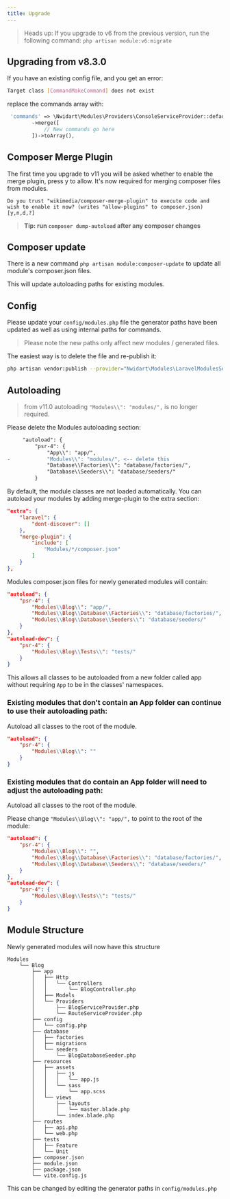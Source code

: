 ```yaml
---
title: Upgrade
---
```


> Heads up:
    If you upgrade to v6 from the previous version, run the following command: `php artisan module:v6:migrate`

## Upgrading from v8.3.0

If you have an existing config file, and you get an error:
```bash
Target class [CommandMakeCommand] does not exist
```

replace the commands array with:

```php
 'commands' => \Nwidart\Modules\Providers\ConsoleServiceProvider::defaultCommands()
        ->merge([
            // New commands go here
        ])->toArray(),
```

## Composer Merge Plugin

The first time you upgrade to v11 you will be asked whether to enable the merge plugin, press y to allow. It's now required for merging composer files from modules.

```
Do you trust "wikimedia/composer-merge-plugin" to execute code and wish to enable it now? (writes "allow-plugins" to composer.json) [y,n,d,?] 
```

> **Tip: run `composer dump-autoload` after any composer changes**

## Composer update

There is a new command `php artisan module:composer-update` to update all module's composer.json files.

This will update autoloading paths for existing modules.

## Config

Please update your `config/modules.php` file the generator paths have been updated as well as using internal paths for commands.

> Please note the new paths only affect new modules / generated files.

The easiest way is to delete the file and re-publish it:

```bash
php artisan vendor:publish --provider="Nwidart\Modules\LaravelModulesServiceProvider" --tag="config"
```

## Autoloading

> from v11.0 autoloading `"Modules\\": "modules/",` is no longer required.

Please delete the Modules autoloading section:

```diff
     "autoload": {
         "psr-4": {
             "App\\": "app/",
-            "Modules\\": "modules/", <-- delete this
             "Database\\Factories\\": "database/factories/",
             "Database\\Seeders\\": "database/seeders/"
         }
```

By default, the module classes are not loaded automatically. You can autoload your modules by adding merge-plugin to the extra section:

```json
"extra": {
    "laravel": {
        "dont-discover": []
    },
    "merge-plugin": {
        "include": [
            "Modules/*/composer.json"
        ]
    }
},
```

Modules composer.json files for newly generated modules will contain:

```json
"autoload": {
    "psr-4": {
        "Modules\\Blog\\": "app/",
        "Modules\\Blog\\Database\\Factories\\": "database/factories/",
        "Modules\\Blog\\Database\\Seeders\\": "database/seeders/"
    }
},
"autoload-dev": {
    "psr-4": {
        "Modules\\Blog\\Tests\\": "tests/"
    }
}
```

This allows all classes to be autoloaded from a new folder called app without requiring `App` to be in the classes' namespaces.

### Existing modules that don't contain an App folder can continue to use their autoloading path:

Autoload all classes to the root of the module.

```json
"autoload": {
    "psr-4": {
        "Modules\\Blog\\": ""
    }
}
```

### Existing modules that do contain an App folder will need to adjust the autoloading path:

Autoload all classes to the root of the module.

Please change `"Modules\\Blog\\": "app/",` to point to the root of the module:

```json
"autoload": {
    "psr-4": {
        "Modules\\Blog\\": "",
        "Modules\\Blog\\Database\\Factories\\": "database/factories/",
        "Modules\\Blog\\Database\\Seeders\\": "database/seeders/"
    }
},
"autoload-dev": {
    "psr-4": {
        "Modules\\Blog\\Tests\\": "tests/"
    }
}
```


## Module Structure

Newly generated modules will now have this structure

```
Modules
    └── Blog
        ├── app
        │   ├── Http
        │   │   └── Controllers
        │   │       └── BlogController.php
        │   ├── Models
        │   └── Providers
        │       ├── BlogServiceProvider.php
        │       └── RouteServiceProvider.php
        ├── config
        │   └── config.php
        ├── database
        │   ├── factories
        │   ├── migrations
        │   └── seeders
        │       └── BlogDatabaseSeeder.php
        ├── resources
        │   ├── assets
        │   │   ├── js
        │   │   │   └── app.js
        │   │   └── sass
        │   │       └── app.scss
        │   └── views
        │       ├── layouts
        │       │   └── master.blade.php
        │       └── index.blade.php
        ├── routes
        │   ├── api.php
        │   └── web.php
        ├── tests
        │   ├── Feature
        │   └── Unit
        ├── composer.json
        ├── module.json
        ├── package.json
        └── vite.config.js
```

This can be changed by editing the generator paths in `config/modules.php`
